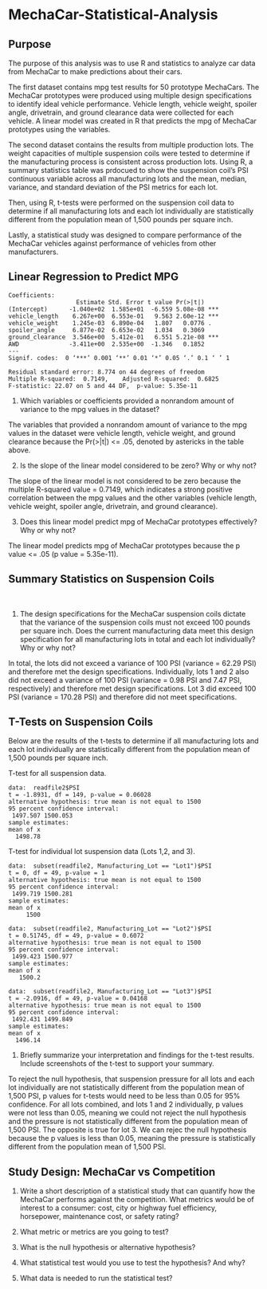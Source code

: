 # MechaCar-Statistical-Analysis

## Purpose
The purpose of this analysis was to use R and statistics to analyze car data from MechaCar to make predictions about their cars. 

The first dataset contains mpg test results for 50 prototype MechaCars. The MechaCar prototypes were produced using multiple design specifications to identify ideal vehicle performance. Vehicle length, vehicle weight, spoiler angle, drivetrain, and ground clearance data were collected for each vehicle. A linear model was created in R that predicts the mpg of MechaCar prototypes using the variables.

The second dataset contains the results from multiple production lots. The weight capacities of multiple suspension coils were tested to determine if the manufacturing process is consistent across production lots. Using R, a summary statistics table was prdocued to show the suspension coil’s PSI continuous variable across all manufacturing lots and the mean, median, variance, and standard deviation of the PSI metrics for each lot.

Then, using R, t-tests were performed on the suspension coil data to determine if all manufacturing lots and each lot individually are statistically different from the population mean of 1,500 pounds per square inch.

Lastly, a statistical study was designed to compare performance of the MechaCar vehicles against performance of vehicles from other manufacturers.

## Linear Regression to Predict MPG

```
Coefficients:
                   Estimate Std. Error t value Pr(>|t|)    
(Intercept)      -1.040e+02  1.585e+01  -6.559 5.08e-08 ***
vehicle_length    6.267e+00  6.553e-01   9.563 2.60e-12 ***
vehicle_weight    1.245e-03  6.890e-04   1.807   0.0776 .  
spoiler_angle     6.877e-02  6.653e-02   1.034   0.3069    
ground_clearance  3.546e+00  5.412e-01   6.551 5.21e-08 ***
AWD              -3.411e+00  2.535e+00  -1.346   0.1852    
---
Signif. codes:  0 ‘***’ 0.001 ‘**’ 0.01 ‘*’ 0.05 ‘.’ 0.1 ‘ ’ 1

Residual standard error: 8.774 on 44 degrees of freedom
Multiple R-squared:  0.7149,	Adjusted R-squared:  0.6825 
F-statistic: 22.07 on 5 and 44 DF,  p-value: 5.35e-11
```

1. Which variables or coefficients provided a nonrandom amount of variance to the mpg values in the dataset?

The variables that provided a nonrandom amount of variance to the mpg values in the dataset were vehicle length, vehicle weight, and ground clearance because the Pr(>|t|) <= .05, denoted by astericks in the table above.

2. Is the slope of the linear model considered to be zero? Why or why not?

The slope of the linear model is not considered to be zero because the multiple R-squared value = 0.7149, which indicates a strong positive correlation between the mpg values and the other variables (vehicle length, vehicle weight, spoiler angle, drivetrain, and ground clearance).

3. Does this linear model predict mpg of MechaCar prototypes effectively? Why or why not?

The linear model predicts mpg of MechaCar prototypes because the p value <= .05 (p value = 5.35e-11).

## Summary Statistics on Suspension Coils

![]()
![]()

1. The design specifications for the MechaCar suspension coils dictate that the variance of the suspension coils must not exceed 100 pounds per square inch. Does the current manufacturing data meet this design specification for all manufacturing lots in total and each lot individually? Why or why not?

In total, the lots did not exceed a variance of 100 PSI (variance = 62.29 PSI) and therefore met the design specifications. Individually, lots 1 and 2 also did not exceed a variance of 100 PSI (variance = 0.98 PSI and 7.47 PSI, respectively) and therefore met design specifications. Lot 3 did exceed 100 PSI (variance = 170.28 PSI) and therefore did not meet specifications. 

## T-Tests on Suspension Coils

Below are the results of the t-tests to determine if all manufacturing lots and each lot individually are statistically different from the population mean of 1,500 pounds per square inch.

T-test for all suspension data.
```
data:  readfile2$PSI
t = -1.8931, df = 149, p-value = 0.06028
alternative hypothesis: true mean is not equal to 1500
95 percent confidence interval:
 1497.507 1500.053
sample estimates:
mean of x 
  1498.78 
```
T-test for individual lot suspension data (Lots 1,2, and 3).

```
data:  subset(readfile2, Manufacturing_Lot == "Lot1")$PSI
t = 0, df = 49, p-value = 1
alternative hypothesis: true mean is not equal to 1500
95 percent confidence interval:
 1499.719 1500.281
sample estimates:
mean of x 
     1500 

data:  subset(readfile2, Manufacturing_Lot == "Lot2")$PSI
t = 0.51745, df = 49, p-value = 0.6072
alternative hypothesis: true mean is not equal to 1500
95 percent confidence interval:
 1499.423 1500.977
sample estimates:
mean of x 
   1500.2 

data:  subset(readfile2, Manufacturing_Lot == "Lot3")$PSI
t = -2.0916, df = 49, p-value = 0.04168
alternative hypothesis: true mean is not equal to 1500
95 percent confidence interval:
 1492.431 1499.849
sample estimates:
mean of x 
  1496.14
```

1. Briefly summarize your interpretation and findings for the t-test results. Include screenshots of the t-test to support your summary.

To reject the null hypothesis, that suspension pressure for all lots and each lot individually are not statistically different from the population mean of 1,500 PSI, p values for t-tests would need to be less than 0.05 for 95% confidence. For all lots combined, and lots 1 and 2 individually, p values were not less than 0.05, meaning we could not reject the null hypothesis and the pressure is not statistically different from the population mean of 1,500 PSI. The opposite is true for lot 3. We can rejec the null hypothesis because the p values is less than 0.05, meaning the pressure is statistically different from the population mean of 1,500 PSI.

## Study Design: MechaCar vs Competition

1. Write a short description of a statistical study that can quantify how the MechaCar performs against the competition. What metrics would be of interest to a consumer: cost, city or highway fuel efficiency, horsepower, maintenance cost, or safety rating?

2. What metric or metrics are you going to test?

3. What is the null hypothesis or alternative hypothesis?

4. What statistical test would you use to test the hypothesis? And why?

5. What data is needed to run the statistical test?
